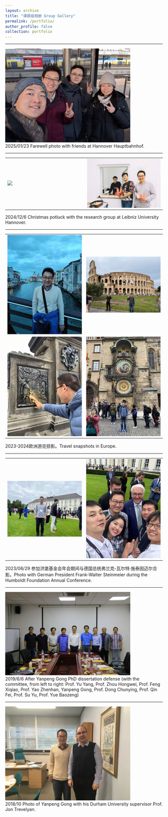 ```yaml
---
layout: archive
title: "课题组相册 Group Gallery"
permalink: /portfolio/
author_profile: false
collection: portfolio
---
```


<!-- Google tag (gtag.js) -->
<script async src="https://www.googletagmanager.com/gtag/js?id=G-K251SYLJ6Y"></script>
<script>
  window.dataLayer = window.dataLayer || [];
  function gtag(){dataLayer.push(arguments);}
  gtag('js', new Date());
  gtag('config', 'G-K251SYLJ6Y');
</script>

<!--
<table border=0>
  <tr><td width=450 ><img src="/images/Album/2025_group1.jpg" width="450"></td><td width=450><img src="/images/Album/2025_group2.jpg" width="450"></td></tr>
</table>
-->

<!--
2025/09/01 欢迎新同学加入课题组 Welcome new students to join our research group.

<hr>
<img src="/images/Album/2025_conference.jpg" width="500"><br>
2025/07/15 参加第十八届全国力学大会，团队成员做学术报告 Attending the 18th National Conference on Mechanics, team members presenting academic reports.

<hr>
<img src="/images/Album/2025_award.jpg" width="500"><br>
2025/05/10 祝贺获得杜庆华工程计算方法优秀青年学者奖 Congratulations on receiving the Du Qinghua Outstanding Young Scholar Award in Engineering Computational Methods.

<hr>
<img src="/images/Album/2024_students.jpg" width="500"><br>
2024/12/20 课题组年终聚会，师生交流 Year-end group gathering and academic discussion.

<hr>
<img src="/images/Album/2024_lab.jpg" width="500"><br>
2024/09/10 新学期实验室布置与设备调试 Laboratory setup and equipment debugging for the new semester.

<hr>
<img src="/images/Album/2023_humboldt.jpg" width="500"><br>
2023/01/01 赴德国莱布尼兹-汉诺威大学开展洪堡学者研究项目 Starting Humboldt fellowship research at Leibniz University Hannover, Germany.
-->

<hr>
<img src="/images/Album/2025_farewell_hannover.jpg" width="400"><br>
2025/01/23 Farewell photo with friends at Hannover Hauptbahnhof.

<hr>
<table border=0>
  <tr><td width=350 ><img src="/images/Album/2024_LUH_potluck1.jpg" width="350"></td><td width=350><img src="/images/Album/2024_LUH_potluck2.jpg" width="350"></td></tr>
</table>
2024/12/6 Christmas potluck with the research group at Leibniz University Hannover.

<hr>
<table border=0>
  <tr><td width=300><img src="/images/Album/2024_Europe_travel1.jpg" width="300"></td><td width=350><img src="/images/Album/2024_Europe_travel2.jpg" width="350"></td></tr>
  <tr><td width=350><img src="/images/Album/2024_Europe_travel3.jpg" width="350"></td><td width=350><img src="/images/Album/2024_Europe_travel4.jpg" width="350"></td></tr>
</table>
2023-2024欧洲游览掠影。Travel snapshots in Europe.

<hr>
<table border=0>
  <tr><td width=350><img src="/images/Album/2023_humboldt_conference_gong.jpg" width="350"></td><td width=350><img src="/images/Album/2023_humboldt_president_group.jpg" width="350"></td></tr>
</table>
2023/06/29 参加洪堡基金会年会期间与德国总统弗兰克-瓦尔特·施泰因迈尔合影。Photo with German President Frank-Walter Steinmeier during the Humboldt Foundation Annual Conference.

<hr>
<img src="/images/Album/2019_GongPhDdefense.jpg" width="400"><br>
2019/6/6 After Yanpeng Gong PhD dissertation defense (with the committee, from left to right: Prof. Yu Yang, Prof. Zhou Hongwei, Prof. Feng Xiqiao, Prof. Yao Zhenhan, Yanpeng Gong, Prof. Dong Chunying, Prof. Qin Fei, Prof. Su Yu, Prof. Yue Baozeng)

<hr>
<img src="/images/Album/2018_GongDurham.jpg" width="400"><br>
2018/10 Photo of Yanpeng Gong with his Durham University supervisor Prof. Jon Trevelyan.
